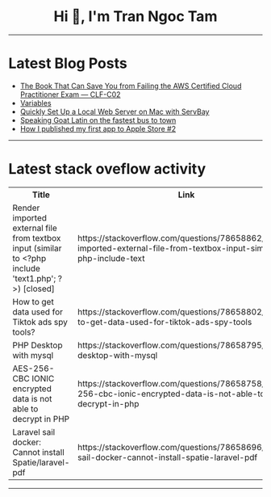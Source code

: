<h1 align="center">Hi 👋, I'm Tran Ngoc Tam</h1>

---

# Latest Blog Posts 
<!-- BLOG-POST-LIST:START -->
- [The Book That Can Save You from Failing the AWS Certified Cloud Practitioner Exam — CLF-C02](https://dev.to/mannan/the-book-that-can-save-you-from-failing-the-aws-certified-cloud-practitioner-exam-clf-c02-kme)
- [Variables](https://dev.to/vlad__siomga11/variables-l0m)
- [Quickly Set Up a Local Web Server on Mac with ServBay](https://dev.to/servbay/quickly-set-up-a-local-web-server-on-mac-with-servbay-4mml)
- [Speaking Goat Latin on the fastest bus to town](https://dev.to/simongreennet/speaking-goat-latin-on-the-fastest-bus-to-town-59b2)
- [How I published my first app to Apple Store #2](https://dev.to/uladzmi/how-i-published-my-first-app-to-apple-store-2-4g34)
<!-- BLOG-POST-LIST:END -->

---

# Latest stack oveflow activity
<table>
  <tr><th>Title</th><th>Link</th></tr>
  <!-- STACKOVERFLOW:START --><tr><td>Render imported external file from textbox input &lpar;similar to &lt;?php include &#39;text1.php&#39;; ?&gt;&rpar; [closed]</td><td>https://stackoverflow.com/questions/78658862/render-imported-external-file-from-textbox-input-similar-to-php-include-text</td></tr><tr><td>How to get data used for Tiktok ads spy tools?</td><td>https://stackoverflow.com/questions/78658802/how-to-get-data-used-for-tiktok-ads-spy-tools</td></tr><tr><td>PHP Desktop with mysql</td><td>https://stackoverflow.com/questions/78658795/php-desktop-with-mysql</td></tr><tr><td>AES-256-CBC IONIC encrypted data is not able to decrypt in PHP</td><td>https://stackoverflow.com/questions/78658758/aes-256-cbc-ionic-encrypted-data-is-not-able-to-decrypt-in-php</td></tr><tr><td>Laravel sail docker: Cannot install Spatie/laravel-pdf</td><td>https://stackoverflow.com/questions/78658696/laravel-sail-docker-cannot-install-spatie-laravel-pdf</td></tr><!-- STACKOVERFLOW:END -->
</table>

---


